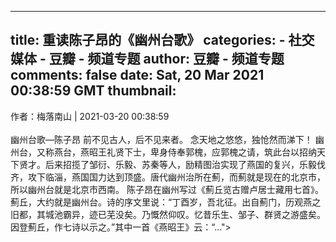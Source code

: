 
---
title: 重读陈子昂的《幽州台歌》
categories: 
    - 社交媒体
    - 豆瓣 - 频道专题
author: 豆瓣 - 频道专题
comments: false
date: Sat, 20 Mar 2021 00:38:59 GMT
thumbnail: 
---

<div>   
作者：梅落南山 | 2021-03-20 00:38:59 <br><br> 幽州台歌—陈子昂 前不见古人，后不见来者。 念天地之悠悠，独怆然而涕下！ 幽州台，又称燕台，燕昭王礼贤下士，卑身侍奉郭槐，应郭槐之请，筑此台以招纳天下贤才。后来招揽了邹衍、乐毅、苏秦等人，励精图治实现了燕国的复兴，乐毅伐齐，攻下临淄，燕国国力达到顶盛。唐代幽州治所在薊，而薊就是现在的北京市，所以幽州台就是北京市西南。 陈子昂在幽州写过《薊丘览古赠卢居士藏用七首》。薊丘，大约就是幽州台。诗的序文里说：“丁酉岁，吾北征。出自薊门，历观燕之旧都，其城池霸异，迹已芜没矣。乃慨然仰叹。忆昔乐生、邹子、群贤之游盛矣。因登薊丘，作七诗以示之。”其中一首《燕昭王》云：“...">  
</div>
            